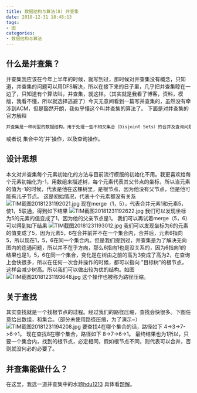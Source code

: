 ```yaml
---
title: 数据结构与算法(8) 并查集
date: 2018-12-31 18:48:13
tags:
- 图
categories:
- 数据结构与算法
---
```

## 什么是并查集？
并查集我应该在今年上半年的时候，就写到过，那时候对并查集没有概念，只知道，并查集的问题可以用DFS解决，所以在接下来的日子里，几乎把并查集晾在一边了，只知道有个算法叫，并查集，就这样。（其实就是我看了博客，资料，模版，我看不懂，所以就选择逃避了）今天无意间看到一篇写并查集的，虽然没有牵涉到ACM，但是豁然开朗，我似乎懂这个叫并查集的算法了。
	下面是对并查集的官方解释
```bash
并查集是一种树型的数据结构，用于处理一些不相交集合（Disjoint Sets）的合并及查询问题。常常在使用中以森林来表示。并查集其中一个典型应用就是在无向图中判断任意两个顶点是否连通。
```
或者说 集合中的'并'操作，以及查询操作。
## 设计思想
本文对并查集每个元素初始化的方法与目前流行模版的初始化不用。我更喜欢给每个元素初始化为-1，用数组来描述树，每个元素代表其父节点的坐标，所以当元素的值为-1的时候，代表是他在这棵树里，是根节点，因为他没有父节点，但是他可能有儿子节点。
这是初始情况，代表十个元素都没有关系
![TIM截图20181231192021.jpg](TIM截图20181231192021.jpg)
现在merge（1，5），代表合并元素1和元素5，使1，5联通，得到如下结果
![TIM截图20181231192622.jpg](TIM截图20181231192622.jpg)
我们可以发现坐标为5的元素的值变成了1，因为他的父亲节点是1。
我们可以再试着merge（5，6）
可以得到如下结果
![TIM截图20181231193012.jpg](TIM截图20181231193012.jpg)
我们可以发现坐标为6的元素的值变成了5，因为元素5，6在合并前并不在一个集合内，合并后，元素6指向5，所以现在1，5，6在同一个集合内。但是我们提到过，并查集是为了解决无向图内的连通问题，所以并不在乎方向，那么6指向1也是没关系的，因为6指向1的结果也是1，5，6在同一个集合，变化是在树由之前的高为3变成了高为2，在查询上会快很多，所以在任何一次合并操作的时候，都可以指向 "目标树"的根节点，这样会减少树高。所以我们可以做出较为优的结构。如图
![TIM截图20181231193648.jpg](TIM截图20181231193648.jpg)
这个操作也被称为路径压缩。
## 关于查找
其实查找就是一个找根节点的过程。经过我们的路径压缩，查找会快很多。下图任意给出数组，和集合。（部分未使用路径压缩，为了演示~）
![TIM截图20181231194208.jpg](TIM截图20181231194208.jpg)
要查找4在哪个集合的话，路径如下 4->3->7->6->1。
现在查找8在哪个集合，路径如下 8->7->6->1。
最终结果也为1所以，只要一个集合内，找到的根节点，必定相同，假如根节点不同，则代表可以合并，否则就没何必的必要了。
## 并查集能做什么？
在这里，我选一道并查集中的水题[hdu1213](http://acm.hdu.edu.cn/showproblem.php?pid=1213)
具体看[题解](http://pyking.cn/2018/12/31/%E6%AF%8F%E6%97%A5%E4%B8%80%E9%A2%98-42-hud1213/)。
